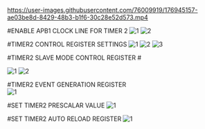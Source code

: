 https://user-images.githubusercontent.com/76009919/176945157-ae03be8d-8429-48b3-b1f6-30c28e52d573.mp4



#ENABLE APB1 CLOCK LINE FOR TIMER 2
![1](https://user-images.githubusercontent.com/76009919/176944694-8b8a8f72-1aba-4e53-946d-5dc9d8ef0c95.png)
![2](https://user-images.githubusercontent.com/76009919/176944698-88c967a1-b4cb-4964-a64c-ae579ef03a1e.png)

#TIMER2 CONTROL REGISTER SETTINGS
![1](https://user-images.githubusercontent.com/76009919/176944759-2788cb26-84be-46e0-9e34-a7f5e0514970.png)
![2](https://user-images.githubusercontent.com/76009919/176944781-cf26eba5-43d5-437e-9591-be980f40d6bd.png)
![3](https://user-images.githubusercontent.com/76009919/176944788-ef55009b-28e6-4b5a-a464-48970c81cdfe.png)

#TIMER2 SLAVE MODE CONTROL REGISTER # 

![1](https://user-images.githubusercontent.com/76009919/176944871-a7cd39fd-8ad9-452e-bb69-d742e4e2982b.png)
![2](https://user-images.githubusercontent.com/76009919/176944877-51d18a8b-874f-4310-8e3e-4975e84aaf92.png)

#TIMER2 EVENT GENERATION REGISTER         
![1](https://user-images.githubusercontent.com/76009919/176944981-5dea914f-ffd3-4edb-a5d8-f0f69c8f5bb6.png)

#SET TIMER2 PRESCALAR VALUE
![1](https://user-images.githubusercontent.com/76009919/176945017-e1fbe214-eded-40ee-ad65-d375a482ed9f.png)

#SET TIMER2 AUTO RELOAD REGISTER
![1](https://user-images.githubusercontent.com/76009919/176945081-3a306364-8558-474b-a6d2-9fca2267189e.png)



